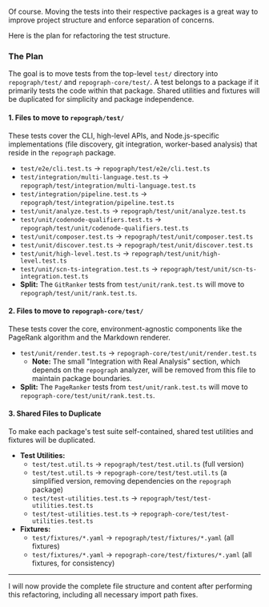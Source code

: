 Of course. Moving the tests into their respective packages is a great way to improve project structure and enforce separation of concerns.

Here is the plan for refactoring the test structure.

### The Plan

The goal is to move tests from the top-level `test/` directory into `repograph/test/` and `repograph-core/test/`. A test belongs to a package if it primarily tests the code within that package. Shared utilities and fixtures will be duplicated for simplicity and package independence.

#### 1. Files to move to `repograph/test/`

These tests cover the CLI, high-level APIs, and Node.js-specific implementations (file discovery, git integration, worker-based analysis) that reside in the `repograph` package.

*   `test/e2e/cli.test.ts` -> `repograph/test/e2e/cli.test.ts`
*   `test/integration/multi-language.test.ts` -> `repograph/test/integration/multi-language.test.ts`
*   `test/integration/pipeline.test.ts` -> `repograph/test/integration/pipeline.test.ts`
*   `test/unit/analyze.test.ts` -> `repograph/test/unit/analyze.test.ts`
*   `test/unit/codenode-qualifiers.test.ts` -> `repograph/test/unit/codenode-qualifiers.test.ts`
*   `test/unit/composer.test.ts` -> `repograph/test/unit/composer.test.ts`
*   `test/unit/discover.test.ts` -> `repograph/test/unit/discover.test.ts`
*   `test/unit/high-level.test.ts` -> `repograph/test/unit/high-level.test.ts`
*   `test/unit/scn-ts-integration.test.ts` -> `repograph/test/unit/scn-ts-integration.test.ts`
*   **Split:** The `GitRanker` tests from `test/unit/rank.test.ts` will move to `repograph/test/unit/rank.test.ts`.

#### 2. Files to move to `repograph-core/test/`

These tests cover the core, environment-agnostic components like the PageRank algorithm and the Markdown renderer.

*   `test/unit/render.test.ts` -> `repograph-core/test/unit/render.test.ts`
    *   **Note:** The small "Integration with Real Analysis" section, which depends on the `repograph` analyzer, will be removed from this file to maintain package boundaries.
*   **Split:** The `PageRanker` tests from `test/unit/rank.test.ts` will move to `repograph-core/test/unit/rank.test.ts`.

#### 3. Shared Files to Duplicate

To make each package's test suite self-contained, shared test utilities and fixtures will be duplicated.

*   **Test Utilities:**
    *   `test/test.util.ts` -> `repograph/test/test.util.ts` (full version)
    *   `test/test.util.ts` -> `repograph-core/test/test.util.ts` (a simplified version, removing dependencies on the `repograph` package)
    *   `test/test-utilities.test.ts` -> `repograph/test/test-utilities.test.ts`
    *   `test/test-utilities.test.ts` -> `repograph-core/test/test-utilities.test.ts`
*   **Fixtures:**
    *   `test/fixtures/*.yaml` -> `repograph/test/fixtures/*.yaml` (all fixtures)
    *   `test/fixtures/*.yaml` -> `repograph-core/test/fixtures/*.yaml` (all fixtures, for consistency)

---

I will now provide the complete file structure and content after performing this refactoring, including all necessary import path fixes.
